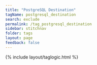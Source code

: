 ```yaml
---
title: "PostgreSQL Destination"
tagName: postgresql_destination
search: exclude
permalink: /tag_postgresql_destination
sidebar: stitchnav
folder: tags
layout: page
feedback: false
---
```

{% include layout/taglogic.html %}


